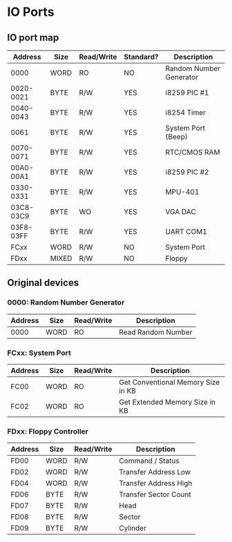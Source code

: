 # IO Ports

## IO port map

|Address|Size|Read/Write|Standard?|Description|
|-|-|-|-|-|
|0000|WORD|RO|NO|Random Number Generator|
|0020-0021|BYTE|R/W|YES|i8259 PIC #1|
|0040-0043|BYTE|R/W|YES|i8254 Timer|
|0061|BYTE|R/W|YES|System Port (Beep)|
|0070-0071|BYTE|R/W|YES|RTC/CMOS RAM|
|00A0-00A1|BYTE|R/W|YES|i8259 PIC #2|
|0330-0331|BYTE|R/W|YES|MPU-401|
|03C8-03C9|BYTE|WO|YES|VGA DAC|
|03F8-03FF|BYTE|R/W|YES|UART COM1|
|FCxx|WORD|R/W|NO|System Port|
|FDxx|MIXED|R/W|NO|Floppy|

## Original devices
### 0000: Random Number Generator

|Address|Size|Read/Write|Description|
|-|-|-|-|
|0000|WORD|RO|Read Random Number|

### FCxx: System Port

|Address|Size|Read/Write|Description|
|-|-|-|-|
|FC00|WORD|RO|Get Conventional Memory Size in KB|
|FC02|WORD|RO|Get Extended Memory Size in KB|

### FDxx: Floppy Controller

|Address|Size|Read/Write|Description|
|-|-|-|-|
|FD00|WORD|R/W|Command / Status|
|FD02|WORD|R/W|Transfer Address Low|
|FD04|WORD|R/W|Transfer Address High|
|FD06|BYTE|R/W|Transfer Sector Count|
|FD07|BYTE|R/W|Head|
|FD08|BYTE|R/W|Sector|
|FD09|BYTE|R/W|Cylinder|
